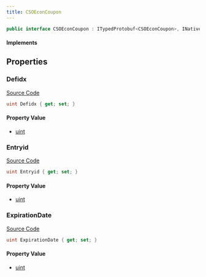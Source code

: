 ```yaml
---
title: CSOEconCoupon
---
```


```csharp
public interface CSOEconCoupon : ITypedProtobuf<CSOEconCoupon>, INativeHandle
```

#### Implements

## Properties

### Defidx

[Source Code](https://github.com/swiftly-solution/swiftlys2/blob/beta/managed/src/SwiftlyS2.Generated/Protobufs/Interfaces/CSOEconCoupon.cs#L16)

```csharp
uint Defidx { get; set; }
```

#### Property Value

- [uint](https://learn.microsoft.com/dotnet/api/system.uint32)

### Entryid

[Source Code](https://github.com/swiftly-solution/swiftlys2/blob/beta/managed/src/SwiftlyS2.Generated/Protobufs/Interfaces/CSOEconCoupon.cs#L13)

```csharp
uint Entryid { get; set; }
```

#### Property Value

- [uint](https://learn.microsoft.com/dotnet/api/system.uint32)

### ExpirationDate

[Source Code](https://github.com/swiftly-solution/swiftlys2/blob/beta/managed/src/SwiftlyS2.Generated/Protobufs/Interfaces/CSOEconCoupon.cs#L19)

```csharp
uint ExpirationDate { get; set; }
```

#### Property Value

- [uint](https://learn.microsoft.com/dotnet/api/system.uint32)

